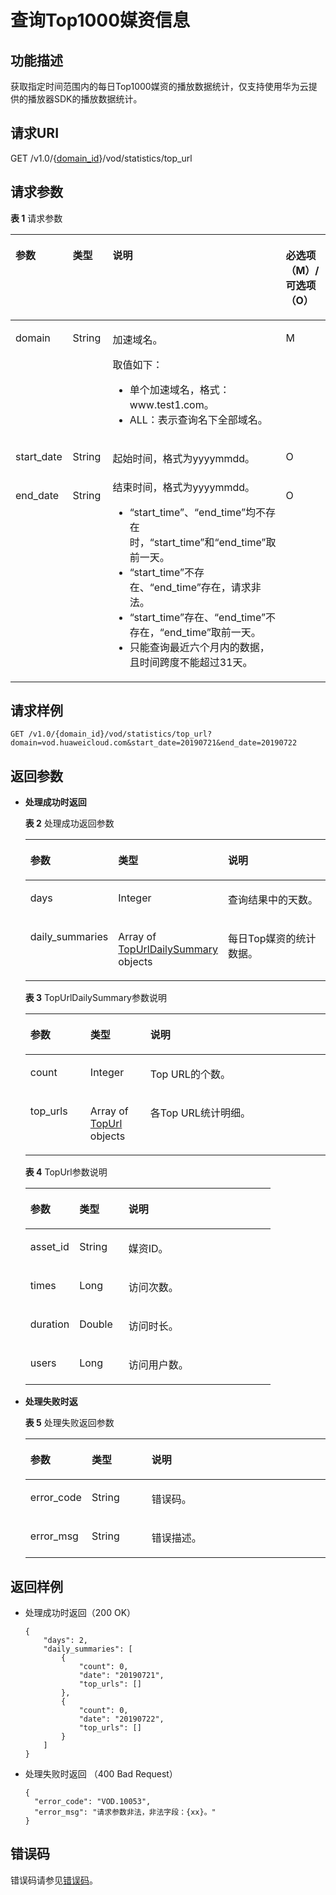 # 查询Top1000媒资信息<a name="ZH-CN_TOPIC_0181681071"></a>

## 功能描述<a name="zh-cn_topic_0128109924_zh-cn_topic_0127930889_section114814192538"></a>

获取指定时间范围内的每日Top1000媒资的播放数据统计，仅支持使用华为云提供的播放器SDK的播放数据统计。

## 请求URI<a name="zh-cn_topic_0128109924_zh-cn_topic_0127930889_section5241024145313"></a>

GET /v1.0/\{[domain\_id](获取账号ID.md)\}/vod/statistics/top\_url

## 请求参数<a name="zh-cn_topic_0128109924_zh-cn_topic_0127930889_section7297229175319"></a>

**表 1**  请求参数

<a name="zh-cn_topic_0128109924_zh-cn_topic_0127930889_table19206131"></a>
<table><thead align="left"><tr id="zh-cn_topic_0128109924_zh-cn_topic_0127930889_row16057184"><th class="cellrowborder" valign="top" width="20%" id="mcps1.2.5.1.1"><p id="zh-cn_topic_0128109924_zh-cn_topic_0127930889_p25563541"><a name="zh-cn_topic_0128109924_zh-cn_topic_0127930889_p25563541"></a><a name="zh-cn_topic_0128109924_zh-cn_topic_0127930889_p25563541"></a>参数</p>
</th>
<th class="cellrowborder" valign="top" width="20%" id="mcps1.2.5.1.2"><p id="zh-cn_topic_0128109924_zh-cn_topic_0127930889_p17343428"><a name="zh-cn_topic_0128109924_zh-cn_topic_0127930889_p17343428"></a><a name="zh-cn_topic_0128109924_zh-cn_topic_0127930889_p17343428"></a>类型</p>
</th>
<th class="cellrowborder" valign="top" width="40%" id="mcps1.2.5.1.3"><p id="zh-cn_topic_0128109924_zh-cn_topic_0127930889_p57380926"><a name="zh-cn_topic_0128109924_zh-cn_topic_0127930889_p57380926"></a><a name="zh-cn_topic_0128109924_zh-cn_topic_0127930889_p57380926"></a>说明</p>
</th>
<th class="cellrowborder" valign="top" width="20%" id="mcps1.2.5.1.4"><p id="p9242121093813"><a name="p9242121093813"></a><a name="p9242121093813"></a>必选项（M）/可选项（O）</p>
</th>
</tr>
</thead>
<tbody><tr id="zh-cn_topic_0128109924_zh-cn_topic_0127930889_row30822828"><td class="cellrowborder" valign="top" width="20%" headers="mcps1.2.5.1.1 "><p id="zh-cn_topic_0128109924_zh-cn_topic_0127930889_p13621136"><a name="zh-cn_topic_0128109924_zh-cn_topic_0127930889_p13621136"></a><a name="zh-cn_topic_0128109924_zh-cn_topic_0127930889_p13621136"></a>domain</p>
</td>
<td class="cellrowborder" valign="top" width="20%" headers="mcps1.2.5.1.2 "><p id="zh-cn_topic_0128109924_zh-cn_topic_0127930889_p46380963"><a name="zh-cn_topic_0128109924_zh-cn_topic_0127930889_p46380963"></a><a name="zh-cn_topic_0128109924_zh-cn_topic_0127930889_p46380963"></a>String</p>
</td>
<td class="cellrowborder" valign="top" width="40%" headers="mcps1.2.5.1.3 "><p id="p14688181416535"><a name="p14688181416535"></a><a name="p14688181416535"></a>加速域名。</p>
<p id="p127871167428"><a name="p127871167428"></a><a name="p127871167428"></a>取值如下：</p>
<a name="ul11782191634215"></a><a name="ul11782191634215"></a><ul id="ul11782191634215"><li>单个加速域名，格式：www.test1.com。</li><li>ALL：表示查询名下全部域名。</li></ul>
</td>
<td class="cellrowborder" valign="top" width="20%" headers="mcps1.2.5.1.4 "><p id="zh-cn_topic_0128109924_zh-cn_topic_0127930889_p33910007"><a name="zh-cn_topic_0128109924_zh-cn_topic_0127930889_p33910007"></a><a name="zh-cn_topic_0128109924_zh-cn_topic_0127930889_p33910007"></a>M</p>
</td>
</tr>
<tr id="row948293161215"><td class="cellrowborder" valign="top" width="20%" headers="mcps1.2.5.1.1 "><p id="p1048314314128"><a name="p1048314314128"></a><a name="p1048314314128"></a>start_date</p>
</td>
<td class="cellrowborder" valign="top" width="20%" headers="mcps1.2.5.1.2 "><p id="p048310311124"><a name="p048310311124"></a><a name="p048310311124"></a>String</p>
</td>
<td class="cellrowborder" valign="top" width="40%" headers="mcps1.2.5.1.3 "><p id="p1019493081317"><a name="p1019493081317"></a><a name="p1019493081317"></a>起始时间，格式为yyyymmdd。</p>
</td>
<td class="cellrowborder" valign="top" width="20%" headers="mcps1.2.5.1.4 "><p id="p64834314123"><a name="p64834314123"></a><a name="p64834314123"></a>O</p>
</td>
</tr>
<tr id="row1961915712121"><td class="cellrowborder" valign="top" width="20%" headers="mcps1.2.5.1.1 "><p id="p20619137101210"><a name="p20619137101210"></a><a name="p20619137101210"></a>end_date</p>
</td>
<td class="cellrowborder" valign="top" width="20%" headers="mcps1.2.5.1.2 "><p id="p661913720120"><a name="p661913720120"></a><a name="p661913720120"></a>String</p>
</td>
<td class="cellrowborder" valign="top" width="40%" headers="mcps1.2.5.1.3 "><div class="p" id="p185891842191316"><a name="p185891842191316"></a><a name="p185891842191316"></a>结束时间，格式为yyyymmdd。<a name="ul172315577384"></a><a name="ul172315577384"></a><ul id="ul172315577384"><li><span class="parmname" id="parmname1991695919118"><a name="parmname1991695919118"></a><a name="parmname1991695919118"></a>“start_time”</span>、<span class="parmname" id="parmname131791224211"><a name="parmname131791224211"></a><a name="parmname131791224211"></a>“end_time”</span>均不存在时，<span class="parmname" id="parmname19556941216"><a name="parmname19556941216"></a><a name="parmname19556941216"></a>“start_time”</span>和<span class="parmname" id="parmname62902719216"><a name="parmname62902719216"></a><a name="parmname62902719216"></a>“end_time”</span>取前一天。</li><li><span class="parmname" id="parmname13851392029"><a name="parmname13851392029"></a><a name="parmname13851392029"></a>“start_time”</span>不存在、<span class="parmname" id="parmname940514112216"><a name="parmname940514112216"></a><a name="parmname940514112216"></a>“end_time”</span>存在，请求非法。</li><li><span class="parmname" id="parmname017518177215"><a name="parmname017518177215"></a><a name="parmname017518177215"></a>“start_time”</span>存在、<span class="parmname" id="parmname10925121813219"><a name="parmname10925121813219"></a><a name="parmname10925121813219"></a>“end_time”</span>不存在，<span class="parmname" id="parmname1598511201213"><a name="parmname1598511201213"></a><a name="parmname1598511201213"></a>“end_time”</span>取前一天。</li><li>只能查询最近六个月内的数据，且时间跨度不能超过31天。</li></ul>
</div>
</td>
<td class="cellrowborder" valign="top" width="20%" headers="mcps1.2.5.1.4 "><p id="p1161937101217"><a name="p1161937101217"></a><a name="p1161937101217"></a>O</p>
</td>
</tr>
</tbody>
</table>

## 请求样例<a name="zh-cn_topic_0128109924_zh-cn_topic_0127930889_section1249493515311"></a>

```
GET /v1.0/{domain_id}/vod/statistics/top_url?domain=vod.huaweicloud.com&start_date=20190721&end_date=20190722
```

## 返回参数<a name="section12889132584818"></a>

-   **处理成功时返回**

    **表 2**  处理成功返回参数

    <a name="zh-cn_topic_0128109924_zh-cn_topic_0127930889_table17829578"></a>
    <table><thead align="left"><tr id="zh-cn_topic_0128109924_zh-cn_topic_0127930889_row36608226"><th class="cellrowborder" valign="top" width="20%" id="mcps1.2.4.1.1"><p id="zh-cn_topic_0128109924_zh-cn_topic_0127930889_p12476353"><a name="zh-cn_topic_0128109924_zh-cn_topic_0127930889_p12476353"></a><a name="zh-cn_topic_0128109924_zh-cn_topic_0127930889_p12476353"></a>参数</p>
    </th>
    <th class="cellrowborder" valign="top" width="20%" id="mcps1.2.4.1.2"><p id="zh-cn_topic_0128109924_zh-cn_topic_0127930889_p51649700"><a name="zh-cn_topic_0128109924_zh-cn_topic_0127930889_p51649700"></a><a name="zh-cn_topic_0128109924_zh-cn_topic_0127930889_p51649700"></a>类型</p>
    </th>
    <th class="cellrowborder" valign="top" width="60%" id="mcps1.2.4.1.3"><p id="zh-cn_topic_0128109924_zh-cn_topic_0127930889_p3951668"><a name="zh-cn_topic_0128109924_zh-cn_topic_0127930889_p3951668"></a><a name="zh-cn_topic_0128109924_zh-cn_topic_0127930889_p3951668"></a>说明</p>
    </th>
    </tr>
    </thead>
    <tbody><tr id="row17540217181818"><td class="cellrowborder" valign="top" width="20%" headers="mcps1.2.4.1.1 "><p id="p2054191731817"><a name="p2054191731817"></a><a name="p2054191731817"></a>days</p>
    </td>
    <td class="cellrowborder" valign="top" width="20%" headers="mcps1.2.4.1.2 "><p id="p1254111171188"><a name="p1254111171188"></a><a name="p1254111171188"></a>Integer</p>
    </td>
    <td class="cellrowborder" valign="top" width="60%" headers="mcps1.2.4.1.3 "><p id="p4542717151813"><a name="p4542717151813"></a><a name="p4542717151813"></a>查询结果中的天数。</p>
    </td>
    </tr>
    <tr id="row839115812182"><td class="cellrowborder" valign="top" width="20%" headers="mcps1.2.4.1.1 "><p id="p153916583188"><a name="p153916583188"></a><a name="p153916583188"></a>daily_summaries</p>
    </td>
    <td class="cellrowborder" valign="top" width="20%" headers="mcps1.2.4.1.2 "><p id="p135955110569"><a name="p135955110569"></a><a name="p135955110569"></a>Array of <a href="#table112115229467">TopUrlDailySummary</a> objects</p>
    </td>
    <td class="cellrowborder" valign="top" width="60%" headers="mcps1.2.4.1.3 "><p id="p15395583180"><a name="p15395583180"></a><a name="p15395583180"></a>每日Top媒资的统计数据。</p>
    </td>
    </tr>
    </tbody>
    </table>

    **表 3**  TopUrlDailySummary参数说明

    <a name="table112115229467"></a>
    <table><thead align="left"><tr id="row3211122254616"><th class="cellrowborder" valign="top" width="20%" id="mcps1.2.4.1.1"><p id="p14211122212468"><a name="p14211122212468"></a><a name="p14211122212468"></a>参数</p>
    </th>
    <th class="cellrowborder" valign="top" width="20%" id="mcps1.2.4.1.2"><p id="p142111722144611"><a name="p142111722144611"></a><a name="p142111722144611"></a>类型</p>
    </th>
    <th class="cellrowborder" valign="top" width="60%" id="mcps1.2.4.1.3"><p id="p721122215464"><a name="p721122215464"></a><a name="p721122215464"></a>说明</p>
    </th>
    </tr>
    </thead>
    <tbody><tr id="row20226522134617"><td class="cellrowborder" valign="top" width="20%" headers="mcps1.2.4.1.1 "><p id="p12269226462"><a name="p12269226462"></a><a name="p12269226462"></a>count</p>
    </td>
    <td class="cellrowborder" valign="top" width="20%" headers="mcps1.2.4.1.2 "><p id="p02261722164618"><a name="p02261722164618"></a><a name="p02261722164618"></a>Integer</p>
    </td>
    <td class="cellrowborder" valign="top" width="60%" headers="mcps1.2.4.1.3 "><p id="p122614220462"><a name="p122614220462"></a><a name="p122614220462"></a>Top URL的个数。</p>
    </td>
    </tr>
    <tr id="row18226622174615"><td class="cellrowborder" valign="top" width="20%" headers="mcps1.2.4.1.1 "><p id="p1422830154715"><a name="p1422830154715"></a><a name="p1422830154715"></a>top_urls</p>
    </td>
    <td class="cellrowborder" valign="top" width="20%" headers="mcps1.2.4.1.2 "><p id="p1022652210468"><a name="p1022652210468"></a><a name="p1022652210468"></a>Array of <a href="#table9833162112249">TopUrl</a> objects</p>
    </td>
    <td class="cellrowborder" valign="top" width="60%" headers="mcps1.2.4.1.3 "><p id="p819954811615"><a name="p819954811615"></a><a name="p819954811615"></a>各Top URL统计明细。</p>
    </td>
    </tr>
    </tbody>
    </table>

    **表 4**  TopUrl参数说明

    <a name="table9833162112249"></a>
    <table><thead align="left"><tr id="row8833192162412"><th class="cellrowborder" valign="top" width="20%" id="mcps1.2.4.1.1"><p id="p128331321192415"><a name="p128331321192415"></a><a name="p128331321192415"></a>参数</p>
    </th>
    <th class="cellrowborder" valign="top" width="20%" id="mcps1.2.4.1.2"><p id="p0833172192410"><a name="p0833172192410"></a><a name="p0833172192410"></a>类型</p>
    </th>
    <th class="cellrowborder" valign="top" width="60%" id="mcps1.2.4.1.3"><p id="p583312119249"><a name="p583312119249"></a><a name="p583312119249"></a>说明</p>
    </th>
    </tr>
    </thead>
    <tbody><tr id="row10833112114247"><td class="cellrowborder" valign="top" width="20%" headers="mcps1.2.4.1.1 "><p id="p6833621182419"><a name="p6833621182419"></a><a name="p6833621182419"></a>asset_id</p>
    </td>
    <td class="cellrowborder" valign="top" width="20%" headers="mcps1.2.4.1.2 "><p id="p483482112416"><a name="p483482112416"></a><a name="p483482112416"></a>String</p>
    </td>
    <td class="cellrowborder" valign="top" width="60%" headers="mcps1.2.4.1.3 "><p id="p18341121172413"><a name="p18341121172413"></a><a name="p18341121172413"></a>媒资ID。</p>
    </td>
    </tr>
    <tr id="row4834112118241"><td class="cellrowborder" valign="top" width="20%" headers="mcps1.2.4.1.1 "><p id="p78351021142415"><a name="p78351021142415"></a><a name="p78351021142415"></a>times</p>
    </td>
    <td class="cellrowborder" valign="top" width="20%" headers="mcps1.2.4.1.2 "><p id="p0835122116242"><a name="p0835122116242"></a><a name="p0835122116242"></a>Long</p>
    </td>
    <td class="cellrowborder" valign="top" width="60%" headers="mcps1.2.4.1.3 "><p id="p2657851155912"><a name="p2657851155912"></a><a name="p2657851155912"></a>访问次数。</p>
    </td>
    </tr>
    <tr id="row8835921132417"><td class="cellrowborder" valign="top" width="20%" headers="mcps1.2.4.1.1 "><p id="p1183511210247"><a name="p1183511210247"></a><a name="p1183511210247"></a>duration</p>
    </td>
    <td class="cellrowborder" valign="top" width="20%" headers="mcps1.2.4.1.2 "><p id="p6835202122417"><a name="p6835202122417"></a><a name="p6835202122417"></a>Double</p>
    </td>
    <td class="cellrowborder" valign="top" width="60%" headers="mcps1.2.4.1.3 "><p id="p2426105885914"><a name="p2426105885914"></a><a name="p2426105885914"></a>访问时长。</p>
    </td>
    </tr>
    <tr id="row11835122111244"><td class="cellrowborder" valign="top" width="20%" headers="mcps1.2.4.1.1 "><p id="p13835192112241"><a name="p13835192112241"></a><a name="p13835192112241"></a>users</p>
    </td>
    <td class="cellrowborder" valign="top" width="20%" headers="mcps1.2.4.1.2 "><p id="p16835152162419"><a name="p16835152162419"></a><a name="p16835152162419"></a>Long</p>
    </td>
    <td class="cellrowborder" valign="top" width="60%" headers="mcps1.2.4.1.3 "><p id="p167531252717"><a name="p167531252717"></a><a name="p167531252717"></a>访问用户数。</p>
    </td>
    </tr>
    </tbody>
    </table>


-   **处理失败时返**

    **表 5**  处理失败返回参数

    <a name="table8107146194412"></a>
    <table><thead align="left"><tr id="row16107862441"><th class="cellrowborder" valign="top" width="20%" id="mcps1.2.4.1.1"><p id="p1412466124414"><a name="p1412466124414"></a><a name="p1412466124414"></a>参数</p>
    </th>
    <th class="cellrowborder" valign="top" width="20%" id="mcps1.2.4.1.2"><p id="p121241568444"><a name="p121241568444"></a><a name="p121241568444"></a>类型</p>
    </th>
    <th class="cellrowborder" valign="top" width="60%" id="mcps1.2.4.1.3"><p id="p1312414674420"><a name="p1312414674420"></a><a name="p1312414674420"></a>说明</p>
    </th>
    </tr>
    </thead>
    <tbody><tr id="row13124116124413"><td class="cellrowborder" valign="top" width="20%" headers="mcps1.2.4.1.1 "><p id="p11240634415"><a name="p11240634415"></a><a name="p11240634415"></a>error_code</p>
    </td>
    <td class="cellrowborder" valign="top" width="20%" headers="mcps1.2.4.1.2 "><p id="p414018615446"><a name="p414018615446"></a><a name="p414018615446"></a>String</p>
    </td>
    <td class="cellrowborder" valign="top" width="60%" headers="mcps1.2.4.1.3 "><p id="p161241669445"><a name="p161241669445"></a><a name="p161241669445"></a>错误码。</p>
    </td>
    </tr>
    <tr id="row01401168446"><td class="cellrowborder" valign="top" width="20%" headers="mcps1.2.4.1.1 "><p id="p171409604412"><a name="p171409604412"></a><a name="p171409604412"></a>error_msg</p>
    </td>
    <td class="cellrowborder" valign="top" width="20%" headers="mcps1.2.4.1.2 "><p id="p91404614444"><a name="p91404614444"></a><a name="p91404614444"></a>String</p>
    </td>
    <td class="cellrowborder" valign="top" width="60%" headers="mcps1.2.4.1.3 "><p id="p16140666447"><a name="p16140666447"></a><a name="p16140666447"></a>错误描述。</p>
    </td>
    </tr>
    </tbody>
    </table>


## 返回样例<a name="section032113411474"></a>

-   处理成功时返回（200 OK）

    ```
    {
        "days": 2,
        "daily_summaries": [
            {
                "count": 0,
                "date": "20190721",
                "top_urls": []
            },
            {
                "count": 0,
                "date": "20190722",
                "top_urls": []
            }
        ]
    }
    ```

-   处理失败时返回 （400 Bad Request）

    ```
    {
      "error_code": "VOD.10053",
      "error_msg": "请求参数非法，非法字段：{xx}。"
    }
    ```


## 错误码<a name="section569214377267"></a>

错误码请参见[错误码](错误码.md)。


